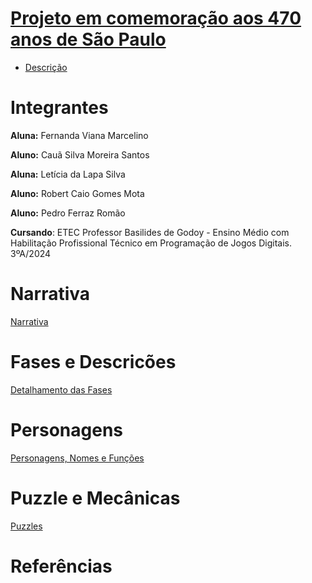 # <a href="https://github.com/LehLapa/Projeto470SP/wiki"> Projeto em comemoração aos 470 anos de São Paulo <a>

- <a href="https://github.com/LehLapa/Projeto470SP/wiki/Descri%C3%A7%C3%A3o"> Descrição <a>

# Integrantes 
**Aluna:** Fernanda Viana Marcelino

**Aluno:** Cauã Silva Moreira Santos

**Aluna:** Letícia da Lapa Silva 

**Aluno:** Robert Caio Gomes Mota 

**Aluno:** Pedro Ferraz Romão

**Cursando**: ETEC Professor Basilides de Godoy - Ensino Médio com Habilitação Profissional Técnico em Programação de Jogos Digitais. 3ºA/2024
##
# Narrativa
<a href="https://github.com/LehLapa/Projeto470SP/wiki/Descri%C3%A7%C3%A3o#narrativa"> Narrativa <a>

# Fases e Descricões 
<a href="https://github.com/LehLapa/Projeto470SP/wiki/Fases"> Detalhamento das Fases <a>

# Personagens 
<a href="https://github.com/LehLapa/Projeto470SP/wiki/Personagens"> Personagens, Nomes e Funções <a>

# Puzzle e Mecânicas
<a href="https://github.com/LehLapa/Projeto470SP/wiki/Puzzle-e-Mecânicas"> Puzzles <a>

# Referências
